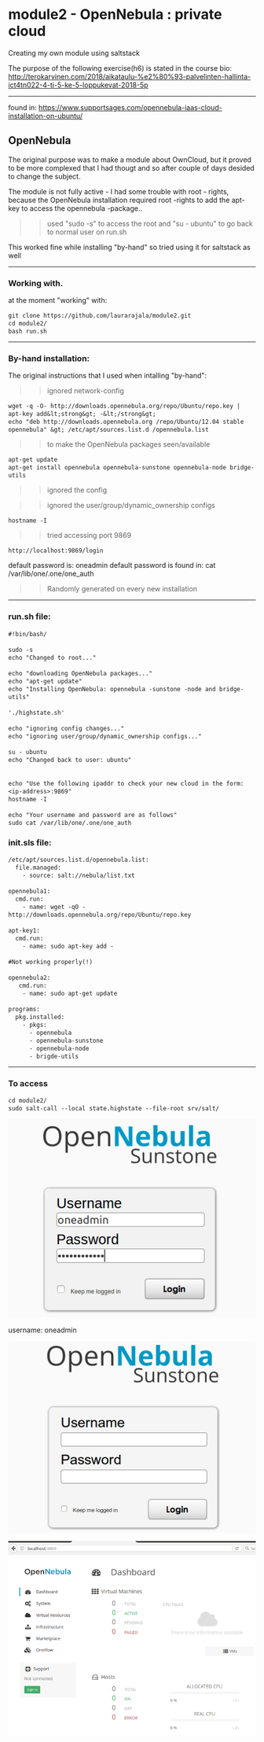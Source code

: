 # module2 - OpenNebula : private cloud
Creating my own module using saltstack

The purpose of the following exercise(h6) is stated in the course bio:
http://terokarvinen.com/2018/aikataulu-%e2%80%93-palvelinten-hallinta-ict4tn022-4-ti-5-ke-5-loppukevat-2018-5p

-----------------------------------------------------

found in: https://www.supportsages.com/opennebula-iaas-cloud-installation-on-ubuntu/

## OpenNebula

The original purpose was to make a module about OwnCloud, but it proved to be more complexed that I had thougt and so after couple of days desided to change the subject.

The module is not fully active - I had some trouble with root - rights,
because the OpenNebula installation required root -rights to add the apt-key
to access the opennebula -package..

>> used "sudo -s" to access the root and "su - ubuntu" to go back to normal user on run.sh

This worked fine while installing "by-hand" so tried using it for saltstack as well

-----------------------------------------------------
### Working with.
at the moment "working" with:

	git clone https://github.com/laurarajala/module2.git
	cd module2/
	bash run.sh

-----------------------------------------------------

### By-hand installation:
The original instructions that I used when intalling "by-hand":

>> ignored network-config

	wget -q -O- http://downloads.opennebula.org/repo/Ubuntu/repo.key | apt-key add&lt;strong&gt; -&lt;/strong&gt;
	echo "deb http://downloads.opennebula.org /repo/Ubuntu/12.04 stable opennebula" &gt; /etc/apt/sources.list.d /opennebula.list

>> to make the OpenNebula packages seen/available

	apt-get update
	apt-get install opennebula opennebula-sunstone opennebula-node bridge-utils

>> ignored the config

>> ignored the user/group/dynamic_ownership configs

	hostname -I

>> tried accessing port 9869

	http://localhost:9869/login

default password is: oneadmin
default password is found in: cat /var/lib/one/.one/one_auth

>> Randomly generated on every new installation


-------------------------------------------------------------
### run.sh file:

	#!bin/bash/

	sudo -s
	echo "Changed to root..."
	
	echo "downloading OpenNebula packages..."
	echo "apt-get update"
	echo "Installing OpenNebula: opennebula -sunstone -node and bridge-utils"
	
	'./highstate.sh'
	
	echo "ignoring config changes..."
	echo "ignoring user/group/dynamic_ownership configs..."
	
	su - ubuntu
	echo "Changed back to user: ubuntu"
	
	
	echo "Use the following ipaddr to check your new cloud in the form: <ip-address>:9869"
	hostname -I
	
	echo "Your username and password are as follows"
	sudo cat /var/lib/one/.one/one_auth


### init.sls file:

	/etc/apt/sources.list.d/opennebula.list:
	  file.managed:
	    - source: salt://nebula/list.txt
	
	opennebula1:
	  cmd.run:
	    - name: wget -qO - http://downloads.opennebula.org/repo/Ubuntu/repo.key
	
	apt-key1:
	  cmd.run:
	    - name: sudo apt-key add -
	
	#Not working properly(!)
	
	opennebula2:
	   cmd.run:
	    - name: sudo apt-get update
	
	programs:
	  pkg.installed:
	    - pkgs:
	      - opennebula
	      - opennebula-sunstone
	      - opennebula-node
	      - brigde-utils

------------------------------------------------------------

### To access

	cd module2/
	sudo salt-call --local state.highstate --file-root srv/salt/

![alt text](nebula.png "opennebula pic")

username: oneadmin

![alt text](opennebula.png "opennebula2 pic")

![alt text](nebula2.png "opennebula3 pic")



